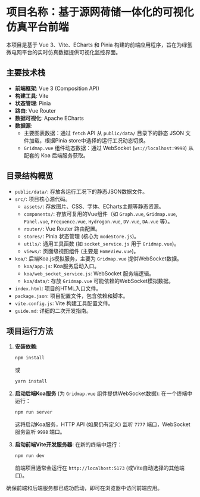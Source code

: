 # 项目名称：基于源网荷储一体化的可视化仿真平台前端

本项目是基于 Vue 3、Vite、ECharts 和 Pinia 构建的前端应用程序，旨在为绿氢微电网平台的实时仿真数据提供可视化监控界面。

## 主要技术栈

*   **前端框架**: Vue 3 (Composition API)
*   **构建工具**: Vite
*   **状态管理**: Pinia
*   **路由**: Vue Router
*   **数据可视化**: Apache ECharts
*   **数据源**:
    *   主要图表数据：通过 `fetch` API 从 `public/data/` 目录下的静态 JSON 文件加载，根据Pinia store中选择的运行工况动态切换。
    *   `Gridmap.vue` 组件动态数据：通过 WebSocket (`ws://localhost:9998`) 从配套的 Koa 后端服务获取。

## 目录结构概览

*   `public/data/`: 存放各运行工况下的静态JSON数据文件。
*   `src/`: 项目核心源代码。
    *   `assets/`: 存放图片、CSS、字体、ECharts主题等静态资源。
    *   `components/`: 存放可复用的Vue组件（如 `Graph.vue`, `Gridmap.vue`, `Panel.vue`, `Frequence.vue`, `Hydrogon.vue`, `DV.vue`, `DA.vue` 等）。
    *   `router/`: Vue Router 路由配置。
    *   `stores/`: Pinia 状态管理 (核心为 `modeStore.js`)。
    *   `utils/`: 通用工具函数 (如 `socket_service.js` 用于 `Gridmap.vue`)。
    *   `views/`: 页面级视图组件 (主要是 `HomeView.vue`)。
*   `koa/`: 后端Koa.js模拟服务，主要为 `Gridmap.vue` 提供WebSocket数据。
    *   `koa/app.js`: Koa服务启动入口。
    *   `koa/web_socket_service.js`: WebSocket 服务端逻辑。
    *   `koa/data/`: 存放 `Gridmap.vue` 可能依赖的WebSocket模拟数据。
*   `index.html`: 项目的HTML入口文件。
*   `package.json`: 项目配置文件，包含依赖和脚本。
*   `vite.config.js`: Vite 构建工具配置文件。
*   `guide.md`: 详细的二次开发指南。

## 项目运行方法

1.  **安装依赖**:
    ```bash
    npm install
    ```
    或
    ```bash
    yarn install
    ```
2.  **启动后端Koa服务** (为 `Gridmap.vue` 组件提供WebSocket数据):
    在一个终端中运行：
    ```bash
    npm run server
    ```
    这将启动Koa服务，HTTP API (如果仍有定义) 监听 `7777` 端口，WebSocket 服务监听 `9998` 端口。

3.  **启动前端Vite开发服务器**:
    在新的终端中运行：
    ```bash
    npm run dev
    ```
    前端项目通常会运行在 `http://localhost:5173` (或Vite自动选择的其他端口)。

确保前端和后端服务都已成功启动，即可在浏览器中访问前端应用。

